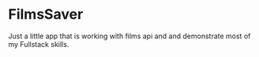 # FilmsSaver
Just a little app that is working with films api and and demonstrate most of my Fullstack skills.
